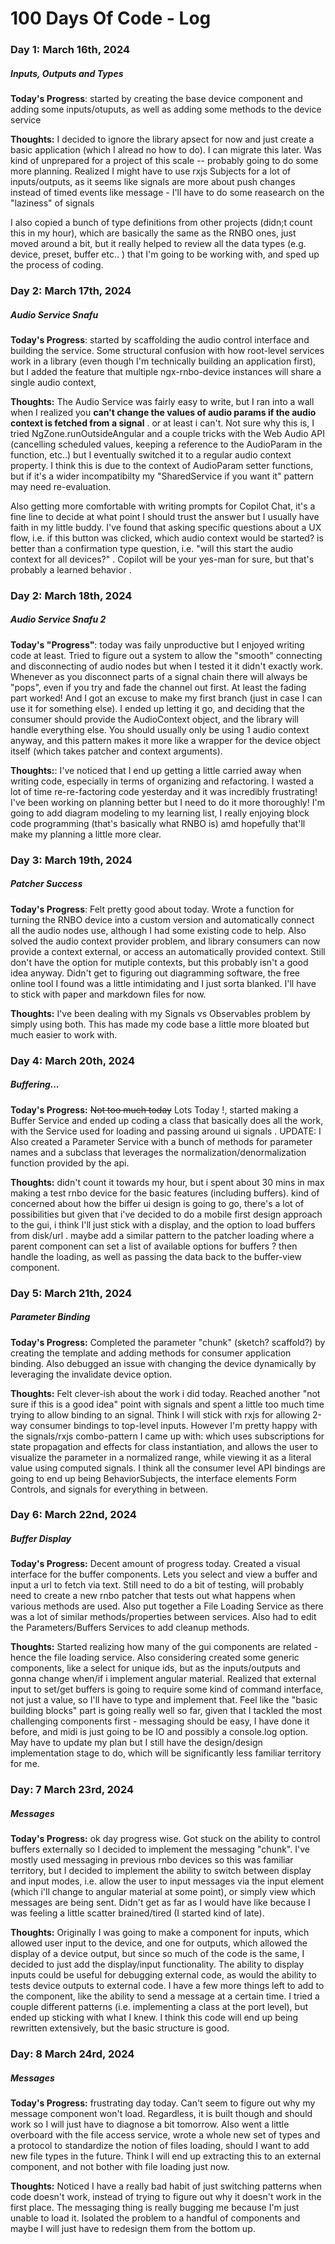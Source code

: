 # 100 Days Of Code - Log

### Day 1: March 16th, 2024
##### Inputs, Outputs and Types

**Today's Progress**: started by creating the base device component and adding some inputs/otuputs, as well as adding some methods to the device service 

**Thoughts:** I decided to ignore the library apsect for now and just create a basic application (which I alread no how to do). I can migrate this later. Was kind of unprepared for a project of this scale -- probably going to do some more planning. Realized I might have to use rxjs Subjects for a lot of inputs/outputs, as it seems like signals are more about push changes instead of timed events like message - I'll have to do some reasearch on the "laziness" of signals 

I also copied a bunch of type definitions from other projects (didn;t count this in my hour), which are basically the same as the RNBO ones, just moved around a bit, but it really helped to review all the data types (e.g. device, preset, buffer etc.. ) that I'm going to be working with, and sped up the process of coding. 

### Day 2: March 17th, 2024
##### Audio Service Snafu

**Today's Progress**: started by scaffolding the audio control interface and building the service. Some structural confusion with how root-level services work in a library (even though I'm technically building an application first), but I added the feature that multiple ngx-rnbo-device instances will share a single audio context, 

**Thoughts:** The Audio Service was fairly easy to write, but I ran into a wall when I realized you **can't change the values of audio params if the audio context is fetched from a signal** . or at least i can't. Not sure why this is, I tried NgZone.runOutsideAngular and a couple tricks with the Web Audio API (cancelling scheduled values, keeping a reference to the AudioParam in the function, etc..) but I eventually switched it to a regular audio context property. I think this is due to the context of AudioParam setter functions, but if it's a wider incompatibilty my "SharedService if you want it" pattern may need re-evaluation.

Also getting more comfortable with writing prompts for Copilot Chat, it's a fine line to decide at what point I should trust the answer but I usually have faith in my little buddy. I've found that asking specific questions about a UX flow, i.e. if this button was clicked, which audio context would be started? is better than a confirmation type question, i.e. "will this start the audio context for all devices?" . Copilot will be your yes-man for sure, but that's probably a learned behavior .

### Day 2: March 18th, 2024
##### Audio Service Snafu 2

**Today's "Progress"**: today was faily unproductive but I enjoyed writing code at least. Tried to figure out a system to allow the "smooth" connecting and disconnecting of audio nodes but when I tested it it didn't exactly work. Whenever as you disconnect parts of a signal chain there will always be "pops", even if you try and fade the channel out first. At least the fading part worked! And I got an excuse to make my first branch (just in case I can use it for something else). I ended up letting it go, and deciding that the consumer should provide the AudioContext object, and the library will handle everything else. You should usually only be using 1 audio context anyway, and this pattern makes it more like a wrapper for the device object itself (which takes patcher and context arguments).  


**Thoughts:**: I've noticed that I end up getting a little carried away when writing code, especially in terms of organizing and refactoring. I wasted a lot of time re-re-factoring code yesterday and it was incredibly frustrating! I've been working on planning better but I need to do it more thoroughly! I'm going to add diagram modeling to my learning list, I really enjoying block code programming (that's basically what RNBO is) amd hopefully that'll make my planning a little more clear. 

### Day 3: March 19th, 2024
##### Patcher Success

**Today's Progress**: Felt pretty good about today. Wrote a function for turning the RNBO device into a custom version and automatically connect all the audio nodes use, although I had some existing code to help. Also solved the audio context provider problem, and library consumers can now provide a context external, or access an automatically provided context. Still don't have the option for mutiple contexts, but this probably isn't a good idea anyway. Didn't get to figuring out diagramming software, the free online tool I found was a little intimidating and I just sorta blanked. I'll have to stick with paper and markdown files for now. 

**Thoughts:** I've been dealing with my Signals vs Observables problem by simply using both. This has made my code base a little more bloated but much easier to work with. 

### Day 4: March 20th, 2024
##### Buffering...

**Today's Progress:** ~~Not too much today~~ Lots Today !, started making a Buffer Service and ended up coding a class that basically does all the work, with the Service used for loading and passing around ui signals . 
UPDATE: I Also created a Parameter Service with a bunch of methods for parameter names and a subclass that leverages the normalization/denormalization function provided by the api. 


**Thoughts:** didn't count it towards my hour, but i spent about 30 mins in max making a test rnbo device for the basic features (including buffers). kind of concerned about how the biffer ui design is going to go, there's a lot of possibilities but given that i've decided to do a mobile first design approach to the gui, i think I'll just stick with a display, and the option to load buffers from disk/url . maybe add a similar pattern to the patcher loading where a parent component can set a list of available options for buffers ? then handle the loading, as well as passing the data back to the buffer-view component. 

### Day 5: March 21th, 2024
##### Parameter Binding

**Today's Progress:** Completed the parameter "chunk" (sketch? scaffold?) by creating the template and adding methods for consumer application binding. Also debugged an issue with changing the device dynamically by leveraging the invalidate device option. 

**Thoughts:** Felt clever-ish about the work i did today. Reached another "not sure if this is a good idea" point with signals and spent a little too much time trying to allow binding to an signal. Think I will stick with rxjs for allowing 2-way consumer bindings to top-level inputs. However I'm pretty happy with the signals/rxjs combo-pattern I came up with: which uses subscriptions for state propagation and effects for class instantiation, and allows the user to visualize the parameter in a normalized range, while viewing it as a literal value using computed signals. I think all the consumer level API bindings are going to end up being BehaviorSubjects, the interface elements Form Controls, and signals for everything in between.

### Day 6: March 22nd, 2024
##### Buffer Display

**Today's Progress:** Decent amount of progress today. Created a visual interface for the buffer components. Lets you select and view a buffer and input a url to fetch via text. Still need to do a bit of testing, will probably need to create a new rnbo patcher that tests out what happens when various methods are used. Also put together a File Loading Service as there was a lot of similar methods/properties between services. Also had to edit the Parameters/Buffers Services to add cleanup methods.  

**Thoughts:** Started realizing how many of the gui components are related - hence the file loading service. Also considering created some generic components, like a select for unique ids, but as the inputs/outputs and gonna change when/if i implement angular material. Realized that external input to set/get buffers is going to require some kind of command interface, not just a value, so I'll have to type and implement that. Feel like the "basic building blocks" part is going really well so far, given that I tackled the most challenging components first - messaging should be easy, I have done it before, and midi is just going to be IO and possibly a console.log option. May have to update my plan but I still have the design/design implementation stage to do, which will be significantly less familiar territory for me.

### Day: 7 March 23rd, 2024
##### Messages 

**Today's Progress:** ok day progress wise. Got stuck on the ability to control buffers externally so I decided to implement the messaging "chunk". I've mostly used messaging in previous rnbo devices so this was familiar territory, but I decided to implement the ability to switch between display and input modes, i.e. allow the user to input messages via the input element (which i'll change to angular material at some point), or simply view which messages are being sent. Didn't get as far as I would have like because I was feeling a little scatter brained/tired (I started kind of late).

**Thoughts:** Originally I was going to make a component for inputs, which allowed user input to the device, and one for outputs, which allowed the display of a device output, but since so much of the code is the same, I decided to just add the display/input functionality. The ability to display inputs could be useful for debugging external code, as would the ability to tests device outputs to external code. I have a few more things left to add to the component, like the ability to send a message at a certain time. I tried a couple different patterns (i.e. implementing a class at the port level), but ended up sticking with what I knew. I think this code will end up being rewritten extensively, but the basic structure is good.

### Day: 8 March 24rd, 2024
##### Messages 

**Today's Progress:** frustrating day today. Can't seem to figure out why my message component won't load. Regardless, it is built though and should work so I will just have to diagnose a bit tomorrow. Also went a little overboard with the file access service, wrote a whole new set of types and a protocol to standardize the notion of files loading, should I want to add new file types in the future. Think I will end up extracting this to an external component, and not bother with file loading just now.

**Thoughts:** Noticed I have a really bad habit of just switching patterns when code doesn't work, instead of trying to figure out why it doesn't work in the first place. The messaging thing is really bugging me because I'm just unable to load it. Isolated the problem to a handful of components and maybe I will just have to redesign them from the bottom up.  